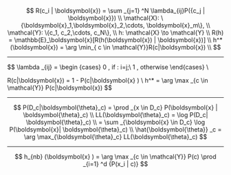 $$
R(c_i | \boldsymbol{x}) = \sum _{j=1} ^N \lambda_{ij}P({c_j | \boldsymbol{x}}) \\
\mathcal{X}: \{\boldsymbol{x}_1,\boldsymbol{x}_2,\cdots, \boldsymbol{x}_m\},  \\
\mathcal{Y}: \{c_1, c_2,\cdots, c_N\}, \\
h: \mathcal{X} \to \mathcal{Y} \\
R(h) = \mathbb{E}_\boldsymbol{x}[R(h(\boldsymbol{x}) | \boldsymbol{x})] \\
h^*(\boldsymbol{x}) = \arg \min_{ c \in \mathcal{Y}}R(c|\boldsymbol{x}) \\
$$

-----

$$
\lambda _{ij} = 
\begin {cases}
0 , if \:    i=j;\\
1 , otherwise
\end{cases} \\

R(c|\boldsymbol{x}) = 1 - P(c|\boldsymbol{x} ) \\
h^* = \arg \max _{c \in \mathcal{Y}} P(c|\boldsymbol{x})
$$

----

$$
P(D_c|\boldsymbol{\theta}_c) = \prod _{x \in D_c} P(\boldsymbol{x} | \boldsymbol{\theta}_c) \\
LL(\boldsymbol{\theta}_c) = \log P(D_c| \boldsymbol{\theta}_c) \\
= \sum _{\boldsymbol{x} \in D_c} \log P(\boldsymbol{x}| \boldsymbol{\theta}_c) \\
\hat{\boldsymbol{\theta}} _c  = \arg \max_{\boldsymbol{\theta}_c} LL(\boldsymbol{\theta}_c)
$$

----

$$
h_{nb} (\boldsymbol{x} ) = \arg \max _{c \in \mathcal{Y}} P(c) \prod _{i=1} ^d {P(x_i | c)}
$$

